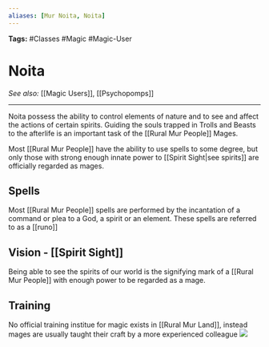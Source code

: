 ```yaml
---
aliases: [Mur Noita, Noita]
---
```


**Tags:** #Classes #Magic #Magic-User 
# Noita
*See also:* [[Magic Users]], [[Psychopomps]]
___
Noita possess the ability to control elements of nature and to see and affect the actions of certain spirits. Guiding the souls trapped in Trolls and Beasts to the afterlife is an important task of the [[Rural Mur People]] Mages.

Most [[Rural Mur People]] have the ability to use spells to some degree, but only those with strong enough innate power to [[Spirit Sight|see spirits]] are officially regarded as mages.

## Spells
Most [[Rural Mur People]] spells are performed by the incantation of a command or plea to a God, a spirit or an element. These spells are referred to as a [[runo]]

## Vision - [[Spirit Sight]]
Being able to see the spirits of our world is the signifying mark of a [[Rural Mur People]] with enough power to be regarded as a mage.

## Training
No official training institue for magic exists in [[Rural Mur Land]], instead mages are usually taught their craft by a more experienced colleague
[![](https://sssscomic.com/comicpages/87.jpg)](https://sssscomic.com/comic.php?page=88)